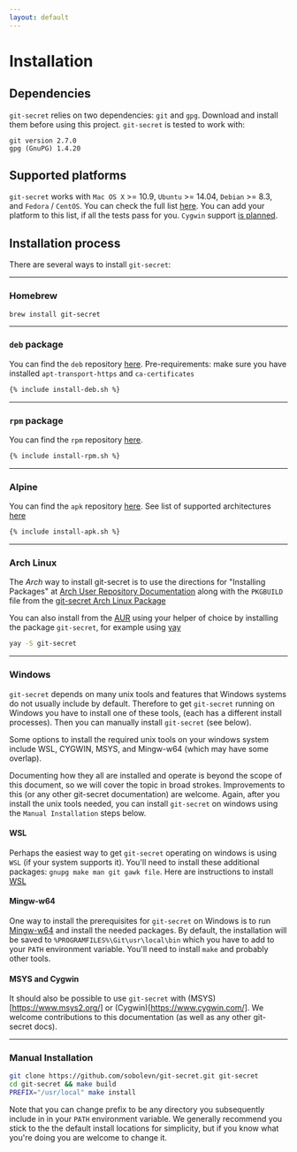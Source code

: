 ```yaml
---
layout: default
---
```


# Installation

## Dependencies

`git-secret` relies on two dependencies: `git` and `gpg`. Download and install them before using this project. `git-secret` is tested to work with:

```
git version 2.7.0
gpg (GnuPG) 1.4.20
```

## Supported platforms

`git-secret` works with `Mac OS X` >= 10.9, `Ubuntu` >= 14.04, `Debian` >= 8.3, and `Fedora` / `CentOS`.
You can check the full list [here](https://github.com/sobolevn/git-secret/blob/master/.github/workflows/test.yml).
You can add your platform to this list, if all the tests pass for you.
`Cygwin` support [is planned](https://github.com/sobolevn/git-secret/issues/40).

## Installation process

There are several ways to install `git-secret`:

---

### Homebrew

`brew install git-secret`

---

### `deb` package

You can find the `deb` repository [here](https://gitsecret.jfrog.io/artifactory/git-secret-deb/).
Pre-requirements: make sure you have installed `apt-transport-https` and `ca-certificates`

```bash
{% include install-deb.sh %}
```

---

### `rpm` package

You can find the `rpm` repository [here](https://gitsecret.jfrog.io/artifactory/git-secret-rpm/).

```bash
{% include install-rpm.sh %}
```

---

### Alpine

You can find the `apk` repository [here](https://gitsecret.jfrog.io/artifactory/git-secret-apk/).
See list of supported architectures [here](https://github.com/sobolevn/git-secret/blob/master/utils/apk/meta.sh)

```bash
{% include install-apk.sh %}
```

---

### Arch Linux

The _Arch_ way to install git-secret is to use the directions for
"Installing Packages" at [Arch User Repository Documentation](https://wiki.archlinux.org/index.php/Arch_User_Repository#Installing_packages)
along with the `PKGBUILD` file from the [git-secret Arch Linux Package](https://aur.archlinux.org/packages/git-secret/)

You can also install from the [AUR](https://aur.archlinux.org/) using your helper of choice by
installing the package `git-secret`, for example using [yay](https://github.com/Jguer/yay)

```bash
yay -S git-secret
```

---

### Windows

`git-secret` depends on many unix tools and features that Windows systems do not usually
include by default.  Therefore to get `git-secret` running on Windows you have to 
install one of these tools, (each has a different install processes).
Then you can manually install `git-secret` (see below).  

Some options to install the required unix tools on your windows system include
 WSL, CYGWIN, MSYS, and Mingw-w64 (which may have some overlap).

Documenting how they all are installed and operate is beyond the scope of this document, 
so we will cover the topic in broad strokes. Improvements to this (or any other git-secret
documentation) are welcome. Again, after you install the unix tools needed, you can install 
`git-secret` on windows using the `Manual Installation` steps below.

#### WSL

Perhaps the easiest way to get `git-secret` operating on windows is using `WSL`
(if your system supports it). 
You'll need to install these additional packages: `gnupg make man git gawk file`.
Here are instructions to install [WSL](https://docs.microsoft.com/en-us/windows/wsl/install)

#### Mingw-w64

One way to install the prerequisites for `git-secret` on Windows is to run 
[Mingw-w64](https://www.mingw-w64.org/) and install the needed packages.
By default, the installation will be saved to `%PROGRAMFILES%\Git\usr\local\bin` 
which you have to add to your `PATH` environment variable.
You'll need to install `make` and probably other tools.

#### MSYS and Cygwin

It should also be possible to use `git-secret` with (MSYS)[https://www.msys2.org/]
or (Cygwin)[https://www.cygwin.com/].
We welcome contributions to this documentation (as well as any
other git-secret docs).

---

### Manual Installation

```bash
git clone https://github.com/sobolevn/git-secret.git git-secret
cd git-secret && make build
PREFIX="/usr/local" make install
```

Note that you can change prefix to be any directory you subsequently include in in your `PATH`
environment variable. We generally recommend you stick to the the default 
install locations for simplicity, but if you know what you're doing you are welcome to change it.

